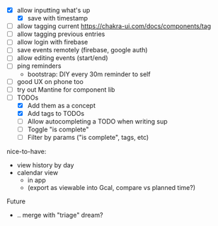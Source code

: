 - [x] allow inputting what's up
  - [x] save with timestamp
- [ ] allow tagging current
      https://chakra-ui.com/docs/components/tag
- [ ] allow tagging previous entries
- [ ] allow login with firebase
- [ ] save events remotely (firebase, google auth)
- [ ] allow editing events (start/end)
- [ ] ping reminders
  - bootstrap: DIY every 30m reminder to self
- [ ] good UX on phone too
- [ ] try out Mantine for component lib
- [ ] TODOs
  - [x] Add them as a concept
  - [x] Add tags to TODOs
  - [ ] Allow autocompleting a TODO when writing sup
  - [ ] Toggle "is complete"
  - [ ] Filter by params ("is complete", tags, etc)

nice-to-have:

- view history by day
- calendar view
  - in app
  - (export as viewable into Gcal, compare vs planned time?)

Future

- .. merge with "triage" dream?
